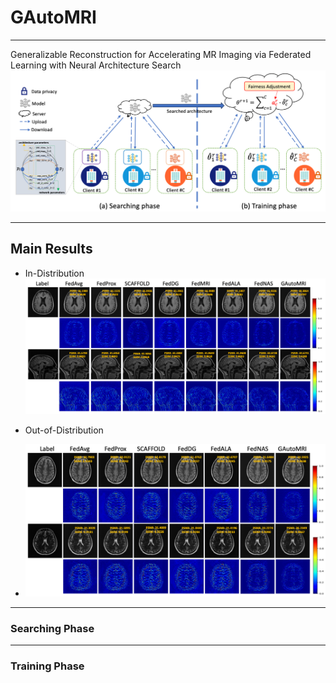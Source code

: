 # GAutoMRI

---

Generalizable Reconstruction for Accelerating MR Imaging via Federated Learning with Neural Architecture Search
![image](/assets/GAutoMRI.png)

---

## Main Results

- In-Distribution
![image](/assets/In-Distribution.png)

- Out-of-Distribution
- ![image](/assets/Out-of-Distribution.png)

---

### Searching Phase

---

### Training Phase

